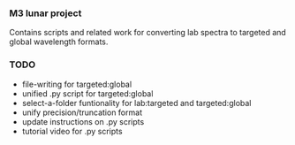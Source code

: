 ### M3 lunar project
Contains scripts and related work for converting lab spectra to targeted and global wavelength formats.

### TODO
- file-writing for targeted:global
- unified .py script for targeted:global
- select-a-folder funtionality for lab:targeted and targeted:global
- unify precision/truncation format
- update instructions on .py scripts
- tutorial video for .py scripts
